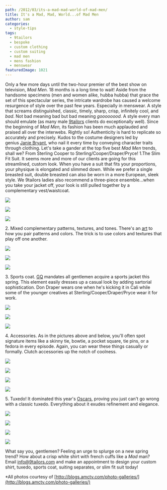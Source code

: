 ```yaml
---
path: /2012/03/its-a-mad-mad-world-of-mad-men/
title: It's a Mad, Mad, World...of Mad Men
author: sam
categories: 
  - style-tips
tags: 
  - 9tailors
  - bespoke
  - custom clothing
  - custom suiting
  - mad men
  - mens fashion
  - menswear
featuredImage: 1021
---
```

Only a few more days until the two-hour premier of the best show on television, _Mad Men._ 18 months is a long time to wait! Aside from the handsome specimens (men and women alike, hubba hubba) that grace the set of this spectacular series, the intricate wardrobe has caused a welcome resurgence of style over the past few years. Especially in menswear. A style that screams distinguished, classic, timely, sharp, crisp, infinitely cool, and _bad_. Not bad meaning bad but bad meaning _goooooood._ A style every man should emulate (as many male [9tailors](http://www.9tailors.com/) clients do exceptionally  well). Since the beginning of _Mad Men,_ its fashion has been much applauded and praised all over the interwebs. Rightly so! Authenticity is hard to replicate so accurately and precisely. Kudos to the costume designers led by genius [Janie Bryant](http://janiebryant.com/), who nail it every time by conveying character traits through clothing. Let's take a gander at the top five best _Mad Men_ trends, shall we? From Sterling Cooper to Sterling/Cooper/Draper/Pryce! 1.The Slim Fit Suit. It seems more and more of our clients are going for this streamlined, custom look. When you have a suit that fits your proportions, your physique is elongated and slimmed down. While we prefer a single breasted suit, double breasted can also be worn in a more European, sleek style. We 9tailors ladies also recommend a three-piece ensemble...when you take your jacket off, your look is still pulled together by a complementary vest/waistcoat.

[![](http://3.bp.blogspot.com/-waU_UpawSLA/T2s4wLnsu0I/AAAAAAAAADg/XtWet6Xf0H0/s320/episode-8-duck-mona-roger-betty-don-petra-crab.jpg)](http://3.bp.blogspot.com/-waU_UpawSLA/T2s4wLnsu0I/AAAAAAAAADg/XtWet6Xf0H0/s1600/episode-8-duck-mona-roger-betty-don-petra-crab.jpg)

[![](http://3.bp.blogspot.com/-mf-JT9exgwo/T2s41EawZEI/AAAAAAAAADo/VRN8oRyzt8Y/s320/suzanne-farrell-ep9.jpg)](http://3.bp.blogspot.com/-mf-JT9exgwo/T2s41EawZEI/AAAAAAAAADo/VRN8oRyzt8Y/s1600/suzanne-farrell-ep9.jpg)

[![](http://2.bp.blogspot.com/-_OW-ZQ8anqY/T2tEgxlDD5I/AAAAAAAAAFM/iHasL-PragM/s320/episode-9-don-freddy-roger-2.jpg)](http://2.bp.blogspot.com/-_OW-ZQ8anqY/T2tEgxlDD5I/AAAAAAAAAFM/iHasL-PragM/s1600/episode-9-don-freddy-roger-2.jpg)

2\. Mixed complementary patterns, textures, and tones. There's an [art](http://9tailors.blogspot.com/2011/03/how-to-expertly-mix-patterns.html) to how you pair patterns and colors. The trick is to use colors and textures that play off one another.

[![](http://3.bp.blogspot.com/-Cgf-u2LuRls/T2s5gWJAzXI/AAAAAAAAADw/cBEFVCcocbQ/s320/episode-2-peggy.jpg)](http://3.bp.blogspot.com/-Cgf-u2LuRls/T2s5gWJAzXI/AAAAAAAAADw/cBEFVCcocbQ/s1600/episode-2-peggy.jpg)

[![](http://3.bp.blogspot.com/-jUFl7EK-Um8/T2s5nVEbA2I/AAAAAAAAAD4/oR1qq0EoZE0/s320/betty-don-draper-ep8.jpg)](http://3.bp.blogspot.com/-jUFl7EK-Um8/T2s5nVEbA2I/AAAAAAAAAD4/oR1qq0EoZE0/s1600/betty-don-draper-ep8.jpg)

[![](http://3.bp.blogspot.com/-czg7MAUvvWU/T2s5xxQ_FwI/AAAAAAAAAEA/3j_RmNS5xTs/s320/episode-7-ken.jpg)](http://3.bp.blogspot.com/-czg7MAUvvWU/T2s5xxQ_FwI/AAAAAAAAAEA/3j_RmNS5xTs/s1600/episode-7-ken.jpg)

3\. Sports coat. [GQ](http://www.gq.com/style/wear-it-now/201203/best-spring-sports-jackets-blazers-men-trey-songz) mandates all gentlemen acquire a sports jacket this spring. This element easily dresses up a casual look by adding sartorial sophistication. Don Draper wears one when he's kicking it in Cali while some of the younger creatives at Sterling/Cooper/Draper/Pryce wear it for work.

[![](http://2.bp.blogspot.com/-PKC7ys3IAXg/T2tIZejJB3I/AAAAAAAAAFg/CXlfoPUaTpg/s320/episode-3-greg-joan2.jpg)](http://2.bp.blogspot.com/-PKC7ys3IAXg/T2tIZejJB3I/AAAAAAAAAFg/CXlfoPUaTpg/s1600/episode-3-greg-joan2.jpg)

[![](http://3.bp.blogspot.com/-eQMPJktgNHw/T2s7N4cxBuI/AAAAAAAAAEI/2NY0e8RfvJI/s320/episode-11-stan-peggy.jpg)](http://3.bp.blogspot.com/-eQMPJktgNHw/T2s7N4cxBuI/AAAAAAAAAEI/2NY0e8RfvJI/s1600/episode-11-stan-peggy.jpg)

[![](http://1.bp.blogspot.com/-zc1jiR9gAmA/T2s7R1NsyFI/AAAAAAAAAEQ/NxhnYddxvac/s320/paul-jeffrey.jpg)](http://1.bp.blogspot.com/-zc1jiR9gAmA/T2s7R1NsyFI/AAAAAAAAAEQ/NxhnYddxvac/s1600/paul-jeffrey.jpg)

4\. Accessories. As in the pictures above and below, you'll often spot signature items like a skinny tie, bowtie, a pocket square, tie pins, or a fedora in every episode. Again, you can wear these things casually or formally. Clutch accessories up the notch of coolness.

[![](http://4.bp.blogspot.com/-U-fiGOKcaDU/T2tPTeRf4tI/AAAAAAAAAFw/0-8prmqWYcY/s320/episode-9-don-freddy.jpg)](http://4.bp.blogspot.com/-U-fiGOKcaDU/T2tPTeRf4tI/AAAAAAAAAFw/0-8prmqWYcY/s1600/episode-9-don-freddy.jpg)

[![](http://1.bp.blogspot.com/-ONrUkaSDpvA/T2s9Hb-gETI/AAAAAAAAAEg/vWplZRg2HlY/s320/episode-12-faye-megan-don.jpg)](http://1.bp.blogspot.com/-ONrUkaSDpvA/T2s9Hb-gETI/AAAAAAAAAEg/vWplZRg2HlY/s1600/episode-12-faye-megan-don.jpg)

[![](http://4.bp.blogspot.com/-PPqpeVuePUo/T2tAXZSnDXI/AAAAAAAAAEw/QBQncNkiAxM/s320/episode-11-peggy.jpg)](http://4.bp.blogspot.com/-PPqpeVuePUo/T2tAXZSnDXI/AAAAAAAAAEw/QBQncNkiAxM/s1600/episode-11-peggy.jpg)

[![](http://4.bp.blogspot.com/-Jk1GZAQ-0ec/T2tQHBdER-I/AAAAAAAAAGI/YX4TBCPGIAE/s320/episode-8-father-gill-peggy.jpg)](http://4.bp.blogspot.com/-Jk1GZAQ-0ec/T2tQHBdER-I/AAAAAAAAAGI/YX4TBCPGIAE/s1600/episode-8-father-gill-peggy.jpg)

5\. Tuxedo! It dominated this year's [Oscars](http://9tailors.blogspot.com/2012/02/oscars-2012-ode-to-classics.html), proving you just can't go wrong with a classic tuxedo. Everything about it exudes refinement and elegance.

[![](http://4.bp.blogspot.com/-sIhqD0x2XMA/T2tPkG5rJiI/AAAAAAAAAF4/nj_Yx03omzY/s320/episode-5-betty.jpg)](http://4.bp.blogspot.com/-sIhqD0x2XMA/T2tPkG5rJiI/AAAAAAAAAF4/nj_Yx03omzY/s1600/episode-5-betty.jpg)

[![](http://3.bp.blogspot.com/-9Rq1b9t19f4/T2tPoIdTLeI/AAAAAAAAAGA/5l7nqoFm4No/s320/episode-3-betty-jimmy-bobbie.jpg)](http://3.bp.blogspot.com/-9Rq1b9t19f4/T2tPoIdTLeI/AAAAAAAAAGA/5l7nqoFm4No/s1600/episode-3-betty-jimmy-bobbie.jpg)

[![](http://1.bp.blogspot.com/-5WtB_t7-coQ/T2tSZXFLHoI/AAAAAAAAAGo/VJNeY2tQFV0/s320/sterling-draper-ep10.jpg)](http://1.bp.blogspot.com/-5WtB_t7-coQ/T2tSZXFLHoI/AAAAAAAAAGo/VJNeY2tQFV0/s1600/sterling-draper-ep10.jpg)

[![](http://2.bp.blogspot.com/-xAdFEEo6-YU/T2tSfjPB_SI/AAAAAAAAAG4/NIwBfSfEnd8/s320/pete-trudy-ep10.jpg)](http://2.bp.blogspot.com/-xAdFEEo6-YU/T2tSfjPB_SI/AAAAAAAAAG4/NIwBfSfEnd8/s1600/pete-trudy-ep10.jpg)

What say you, gentlemen? Feeling an urge to splurge on a new spring trend? How about a crisp white shirt with french cuffs like a _Mad_ man? Email [info@9tailors.com](mailto:info@9tailors.com) and make an appointment to design your custom shirt, tuxedo, sports coat, suiting separates, or slim fit suit today!

\*All photos courtesy of [http://blogs.amctv.com/photo-galleries/](http://blogs.amctv.com/photo-galleries/)